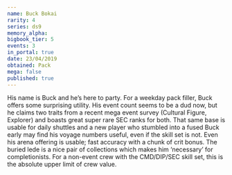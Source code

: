 ```yaml
---
name: Buck Bokai
rarity: 4
series: ds9
memory_alpha:
bigbook_tier: 5
events: 3
in_portal: true
date: 23/04/2019
obtained: Pack
mega: false
published: true
---
```


His name is Buck and he’s here to party. For a weekday pack filler, Buck offers some surprising utility. His event count seems to be a dud now, but he claims two traits from a recent mega event survey (Cultural Figure, Explorer) and boasts great super rare SEC ranks for both. That same base is usable for daily shuttles and a new player who stumbled into a fused Buck early may find his voyage numbers useful, even if the skill set is not. Even his arena offering is usable; fast accuracy with a chunk of crit bonus. The buried lede is a nice pair of collections which makes him ‘necessary’ for completionists. For a non-event crew with the CMD/DIP/SEC skill set, this is the absolute upper limit of crew value.
